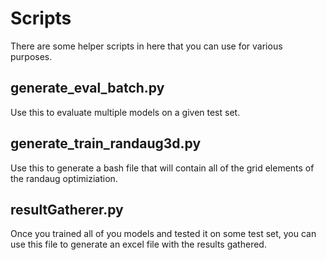 # Scripts
There are some helper scripts in here that you can use for various purposes.

## generate_eval_batch.py

Use this to evaluate multiple models on a given test set.

## generate_train_randaug3d.py

Use this to generate a bash file that will contain all of the grid elements of the randaug optimiziation.

## resultGatherer.py

Once you trained all of you models and tested it on some test set, you can use this file to generate an excel file with the results gathered.
